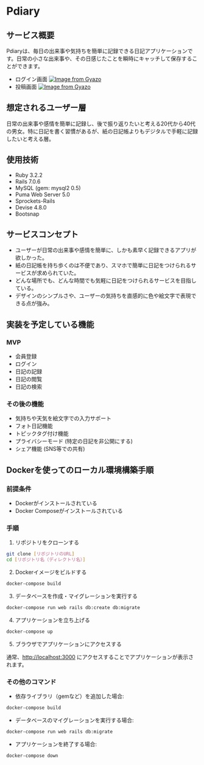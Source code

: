 # Pdiary

## サービス概要
Pdiaryは、毎日の出来事や気持ちを簡単に記録できる日記アプリケーションです。日常の小さな出来事や、その日感じたことを瞬時にキャッチして保存することができます。
- ログイン画面
[![Image from Gyazo](https://i.gyazo.com/549714c57a1e6e8ba296af4e4f4830cc.png)](https://gyazo.com/549714c57a1e6e8ba296af4e4f4830cc)
- 投稿画面
[![Image from Gyazo](https://i.gyazo.com/0c0586b6c400e2d5d81813b43ce7fa3d.jpg)](https://gyazo.com/0c0586b6c400e2d5d81813b43ce7fa3d)

## 想定されるユーザー層
日常の出来事や感情を簡単に記録し、後で振り返りたいと考える20代から40代の男女。特に日記を書く習慣があるが、紙の日記帳よりもデジタルで手軽に記録したいと考える層。

## 使用技術
- Ruby 3.2.2
- Rails 7.0.6
- MySQL (gem: mysql2 0.5)
- Puma Web Server 5.0
- Sprockets-Rails
- Devise 4.8.0
- Bootsnap

## サービスコンセプト
* ユーザーが日常の出来事や感情を簡単に、しかも素早く記録できるアプリが欲しかった。
* 紙の日記帳を持ち歩くのは不便であり、スマホで簡単に日記をつけられるサービスが求められていた。
* どんな場所でも、どんな時間でも気軽に日記をつけられるサービスを目指している。
* デザインのシンプルさや、ユーザーの気持ちを直感的に色や絵文字で表現できる点が強み。

## 実装を予定している機能
### MVP
* 会員登録
* ログイン
* 日記の記録
* 日記の閲覧
* 日記の検索

### その後の機能
* 気持ちや天気を絵文字での入力サポート
* フォト日記機能
* トピックタグ付け機能
* プライバシーモード (特定の日記を非公開にする)
* シェア機能 (SNS等での共有)

## Dockerを使ってのローカル環境構築手順

### 前提条件

- Dockerがインストールされている
- Docker Composeがインストールされている

### 手順

1. リポジトリをクローンする

```bash
git clone [リポジトリのURL]
cd [リポジトリ名（ディレクトリ名）]
```

2. Dockerイメージをビルドする

```bash
docker-compose build
```

3. データベースを作成・マイグレーションを実行する

```bash
docker-compose run web rails db:create db:migrate
```

4. アプリケーションを立ち上げる

```bash
docker-compose up
```

5. ブラウザでアプリケーションにアクセスする

通常、[http://localhost:3000](http://localhost:3000) にアクセスすることでアプリケーションが表示されます。

### その他のコマンド

- 依存ライブラリ（gemなど）を追加した場合:

```bash
docker-compose build
```

- データベースのマイグレーションを実行する場合:

```bash
docker-compose run web rails db:migrate
```

- アプリケーションを終了する場合:

```bash
docker-compose down
```

